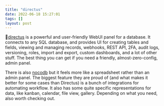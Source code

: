 ```yaml
---
title: "directus"
date: 2022-06-18 15:27:01
tags: []
layout: post
---
```


🔧[directus](https://directus.io/) is a powerful and user-friendly WebUI panel for a database. It connects to any SQL database, and provides UI for creating tables and fields, viewing and managing records, webhooks, REST API, 2FA, audit logs, versioning, roles, import and export, custom dashboards, and a lot of other stuff. The best thing you can get if you need a friendly, almost-zero-config, admin panel.

There is also [nocodb](https://github.com/nocodb/nocodb) but it feels more like a spreadsheet rather than an admin panel. The biggest feature they are proud of (and what makes it better for some cases than Directus) is a bunch of integrations for automating workflow. It also has some quite specific representations for data, like kanban, calendar, file view, gallery. Depending on what you need, also worth checking out.
